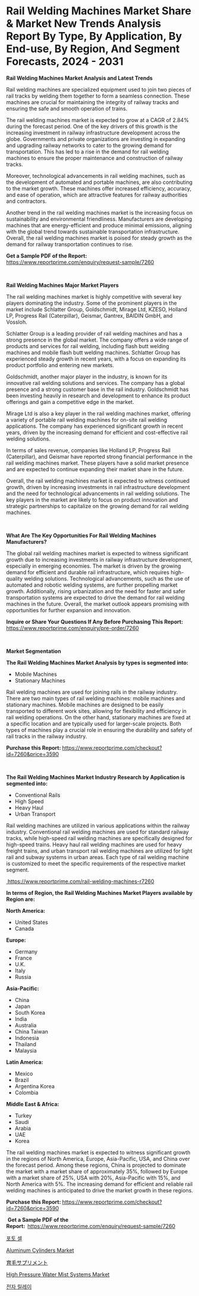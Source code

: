 <p><h1>Rail Welding Machines Market Share & Market New Trends Analysis Report By Type, By Application, By End-use, By Region, And Segment Forecasts, 2024 - 2031</h1></p><p><strong>Rail Welding Machines Market Analysis and Latest Trends</strong></p>
<p><p>Rail welding machines are specialized equipment used to join two pieces of rail tracks by welding them together to form a seamless connection. These machines are crucial for maintaining the integrity of railway tracks and ensuring the safe and smooth operation of trains.</p><p>The rail welding machines market is expected to grow at a CAGR of 2.84% during the forecast period. One of the key drivers of this growth is the increasing investment in railway infrastructure development across the globe. Governments and private organizations are investing in expanding and upgrading railway networks to cater to the growing demand for transportation. This has led to a rise in the demand for rail welding machines to ensure the proper maintenance and construction of railway tracks.</p><p>Moreover, technological advancements in rail welding machines, such as the development of automated and portable machines, are also contributing to the market growth. These machines offer increased efficiency, accuracy, and ease of operation, which are attractive features for railway authorities and contractors.</p><p>Another trend in the rail welding machines market is the increasing focus on sustainability and environmental friendliness. Manufacturers are developing machines that are energy-efficient and produce minimal emissions, aligning with the global trend towards sustainable transportation infrastructure. Overall, the rail welding machines market is poised for steady growth as the demand for railway transportation continues to rise.</p></p>
<p><strong>Get a Sample PDF of the Report:&nbsp;</strong> <a href="https://www.reportprime.com/enquiry/request-sample/7260">https://www.reportprime.com/enquiry/request-sample/7260</a></p>
<p>&nbsp;</p>
<p><strong>Rail Welding Machines Major Market Players</strong></p>
<p><p>The rail welding machines market is highly competitive with several key players dominating the industry. Some of the prominent players in the market include Schlatter Group, Goldschmidt, Mirage Ltd, KZESO, Holland LP, Progress Rail (Caterpillar), Geismar, Gantrex, BAIDIN GmbH, and Vossloh.</p><p>Schlatter Group is a leading provider of rail welding machines and has a strong presence in the global market. The company offers a wide range of products and services for rail welding, including flash butt welding machines and mobile flash butt welding machines. Schlatter Group has experienced steady growth in recent years, with a focus on expanding its product portfolio and entering new markets.</p><p>Goldschmidt, another major player in the industry, is known for its innovative rail welding solutions and services. The company has a global presence and a strong customer base in the rail industry. Goldschmidt has been investing heavily in research and development to enhance its product offerings and gain a competitive edge in the market.</p><p>Mirage Ltd is also a key player in the rail welding machines market, offering a variety of portable rail welding machines for on-site rail welding applications. The company has experienced significant growth in recent years, driven by the increasing demand for efficient and cost-effective rail welding solutions.</p><p>In terms of sales revenue, companies like Holland LP, Progress Rail (Caterpillar), and Geismar have reported strong financial performance in the rail welding machines market. These players have a solid market presence and are expected to continue expanding their market share in the future.</p><p>Overall, the rail welding machines market is expected to witness continued growth, driven by increasing investments in rail infrastructure development and the need for technological advancements in rail welding solutions. The key players in the market are likely to focus on product innovation and strategic partnerships to capitalize on the growing demand for rail welding machines.</p></p>
<p>&nbsp;</p>
<p><strong>What Are The Key Opportunities For Rail Welding Machines Manufacturers?</strong></p>
<p><p>The global rail welding machines market is expected to witness significant growth due to increasing investments in railway infrastructure development, especially in emerging economies. The market is driven by the growing demand for efficient and durable rail infrastructure, which requires high-quality welding solutions. Technological advancements, such as the use of automated and robotic welding systems, are further propelling market growth. Additionally, rising urbanization and the need for faster and safer transportation systems are expected to drive the demand for rail welding machines in the future. Overall, the market outlook appears promising with opportunities for further expansion and innovation.</p></p>
<p><strong>Inquire or Share Your Questions If Any Before Purchasing This Report:</strong> <a href="https://www.reportprime.com/enquiry/pre-order/7260">https://www.reportprime.com/enquiry/pre-order/7260</a></p>
<p>&nbsp;</p>
<p><strong>Market Segmentation</strong></p>
<p><strong>The Rail Welding Machines Market Analysis by types is segmented into:</strong></p>
<p><ul><li>Mobile Machines</li><li>Stationary Machines</li></ul></p>
<p><p>Rail welding machines are used for joining rails in the railway industry. There are two main types of rail welding machines: mobile machines and stationary machines. Mobile machines are designed to be easily transported to different work sites, allowing for flexibility and efficiency in rail welding operations. On the other hand, stationary machines are fixed at a specific location and are typically used for larger-scale projects. Both types of machines play a crucial role in ensuring the durability and safety of rail tracks in the railway industry.</p></p>
<p><strong>Purchase this Report:&nbsp;</strong><a href="https://www.reportprime.com/checkout?id=7260&price=3590">https://www.reportprime.com/checkout?id=7260&price=3590</a></p>
<p>&nbsp;</p>
<p><strong>The Rail Welding Machines Market Industry Research by Application is segmented into:</strong></p>
<p><ul><li>Conventional Rails</li><li>High Speed</li><li>Heavy Haul</li><li>Urban Transport</li></ul></p>
<p><p>Rail welding machines are utilized in various applications within the railway industry. Conventional rail welding machines are used for standard railway tracks, while high-speed rail welding machines are specifically designed for high-speed trains. Heavy haul rail welding machines are used for heavy freight trains, and urban transport rail welding machines are utilized for light rail and subway systems in urban areas. Each type of rail welding machine is customized to meet the specific requirements of the respective market segment.</p></p>
<p><a href="https://www.reportprime.com/rail-welding-machines-r7260">&nbsp;https://www.reportprime.com/rail-welding-machines-r7260</a></p>
<p><strong>In terms of Region, the Rail Welding Machines Market Players available by Region are:</strong></p>
<p>
    <p> <strong> North America: </strong>
        <ul>
            <li>United States</li>
            <li>Canada</li>
        </ul>
        </p> 
    <p> <strong> Europe: </strong>
        <ul>
            <li>Germany</li>
            <li>France</li>
            <li>U.K.</li>
            <li>Italy</li>
            <li>Russia</li>
        </ul>
        </p> 
    <p> <strong> Asia-Pacific: </strong>
        <ul>
            <li>China</li>
            <li>Japan</li>
            <li>South Korea</li>
            <li>India</li>
            <li>Australia</li>
            <li>China Taiwan</li>
            <li>Indonesia</li>
            <li>Thailand</li>
            <li>Malaysia</li>
        </ul>
        </p> 
    <p> <strong> Latin America: </strong>
        <ul>
            <li>Mexico</li>
            <li>Brazil</li>
            <li>Argentina Korea</li>
            <li>Colombia</li>
        </ul>
        </p> 
    <p> <strong> Middle East & Africa: </strong>
        <ul>
            <li>Turkey</li>
            <li>Saudi</li>
            <li>Arabia</li>
            <li>UAE</li>
            <li>Korea</li>
        </ul>
    </p>
    </p>
<p><p>The rail welding machines market is expected to witness significant growth in the regions of North America, Europe, Asia-Pacific, USA, and China over the forecast period. Among these regions, China is projected to dominate the market with a market share of approximately 35%, followed by Europe with a market share of 25%, USA with 20%, Asia-Pacific with 15%, and North America with 5%. The increasing demand for efficient and reliable rail welding machines is anticipated to drive the market growth in these regions.</p></p>
<p><strong>Purchase this Report: </strong><a href="https://www.reportprime.com/checkout?id=7260&price=3590">https://www.reportprime.com/checkout?id=7260&price=3590</a></p>
<p>&nbsp;<strong>Get a Sample PDF of the Report:&nbsp;&nbsp;</strong><a href="https://www.reportprime.com/enquiry/request-sample/7260">https://www.reportprime.com/enquiry/request-sample/7260</a></p>
<p><strong></strong></p>
<p><p><a href="https://github.com/xvz497517413/Market-Research-Report-List-3/blob/main/973285168153.md">포토 셀</a></p><p><a href="https://github.com/juancolorado15/Market-Research-Report-List-3/blob/main/aluminum-cylinders-market.md">Aluminum Cylinders Market</a></p><p><a href="https://github.com/NikitaBruen/Market-Research-Report-List-1/blob/main/584932359318.md">育毛サプリメント</a></p><p><a href="https://github.com/mahnoor2003/Market-Research-Report-List-5/blob/main/high-pressure-water-mist-systems-market.md">High Pressure Water Mist Systems Market</a></p><p><a href="https://github.com/vskv4779xr1/Market-Research-Report-List-3/blob/main/718650768154.md">전자 릴레이</a></p></p>